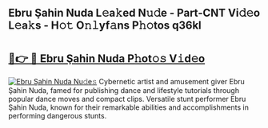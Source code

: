 ## Ebru Şahin Nuda L𝚎a𝚔ed N𝚞𝚍e - Part-CNT Vi𝚍𝚎o L𝚎a𝚔s - H𝚘𝚝 O𝚗𝚕yf𝚊ns P𝚑𝚘tos q36kl

# <h2><a href="http://kfbb5v9.oniu.top/?m=Ebru+%c5%9eahin+Nuda">🔗👉 🔴 Ebru Şahin Nuda P𝚑ot𝚘𝚜 V𝚒d𝚎o</a></h2>

[![Ebru Şahin Nuda Nu𝚍e𝚜](https://i.imgur.com/0qMVB7G.gif)](http://kfbb5v9.oniu.top/?m=Ebru+%c5%9eahin+Nuda)
Cybernetic artist and amusement giver Ebru Şahin Nuda, famed for publishing dance and lifestyle tutorials through popular dance moves and compact clips. Versatile stunt performer Ebru Şahin Nuda, known for their remarkable abilities and accomplishments in performing dangerous stunts.  

